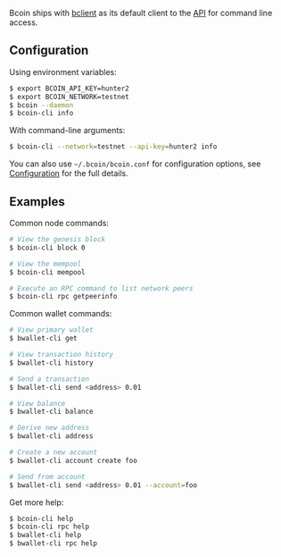 Bcoin ships with [bclient](https://github.com/bcoin-org/bclient) as its default client
to the [API](https://bcoin.io/api-docs) for command line access.

## Configuration

Using environment variables:
```bash
$ export BCOIN_API_KEY=hunter2
$ export BCOIN_NETWORK=testnet
$ bcoin --daemon
$ bcoin-cli info
```

With command-line arguments:

```bash
$ bcoin-cli --network=testnet --api-key=hunter2 info
```

You can also use `~/.bcoin/bcoin.conf` for configuration options, see [Configuration](Configuration.md) for the full details.

## Examples

Common node commands:

```bash
# View the genesis block
$ bcoin-cli block 0

# View the mempool
$ bcoin-cli mempool

# Execute an RPC command to list network peers
$ bcoin-cli rpc getpeerinfo
```

Common wallet commands:

```bash
# View primary wallet
$ bwallet-cli get

# View transaction history
$ bwallet-cli history

# Send a transaction
$ bwallet-cli send <address> 0.01

# View balance
$ bwallet-cli balance

# Derive new address
$ bwallet-cli address

# Create a new account
$ bwallet-cli account create foo

# Send from account
$ bwallet-cli send <address> 0.01 --account=foo
```

Get more help:

```bash
$ bcoin-cli help
$ bcoin-cli rpc help
$ bwallet-cli help
$ bwallet-cli rpc help
```